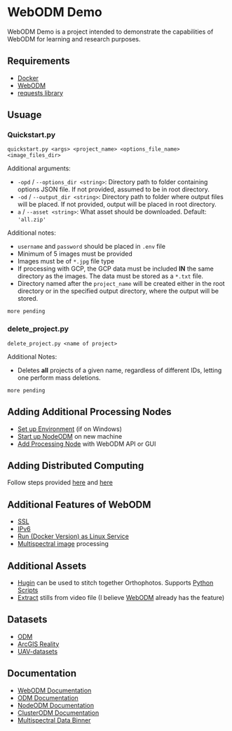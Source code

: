 # WebODM Demo
WebODM Demo is a project intended to demonstrate the capabilities of WebODM for learning and research purposes.

## Requirements
- [Docker](https://www.docker.com/products/docker-desktop/)
- [WebODM](https://github.com/OpenDroneMap/WebODM?tab=readme-ov-file#getting-started)
- [requests library](https://docs.python-requests.org/en/latest/index.html)

## Usuage

### Quickstart.py
`quickstart.py <args> <project_name> <options_file_name> <image_files_dir>`

Additional arguments:
- `-opd` / `--options_dir <string>`: Directory path to folder containing options JSON file. If not provided, assumed to be in root directory.
- `-od` / `--output_dir <string>`: Directory path to folder where output files will be placed. If not provided, output will be placed in root directory. 
- `a` / `--asset <string>`: What asset should be downloaded. Default: `'all.zip'`

Additional notes:
- `username` and `password` should be placed in `.env` file
- Minimum of 5 images must be provided
- Images must be of `*.jpg` file type
- If processing with GCP, the GCP data must be included **IN** the same directory as the images. The data must be stored as a `*.txt` file. 
- Directory named after the `project_name` will be created either in the root directory or in the specified output directory, where the output will be stored. 

`more pending`

### delete_project.py
`delete_project.py <name of project>`

Additional Notes:
- Deletes **all** projects of a given name, regardless of different IDs, letting one perform mass deletions.

`more pending`

## Adding Additional Processing Nodes
- [Set up Environment](https://learn.microsoft.com/en-us/windows/wsl/setup/environment) (if on Windows)
- [Start up NodeODM](https://github.com/OpenDroneMap/NodeODM) on new machine
- [Add Processing Node](https://docs.webodm.org/#processing-node) with WebODM API or GUI

## Adding Distributed Computing
Follow steps provided [here](https://www.opendronemap.org/clusterodm/) and [here](https://docs.opendronemap.org/large/#distributed-split-merge)

## Additional Features of WebODM
- [SSL](https://letsencrypt.org/)
- [IPv6](https://github.com/OpenDroneMap/WebODM?tab=readme-ov-file#getting-started)
- [Run (Docker Version) as Linux Service](https://github.com/OpenDroneMap/WebODM?tab=readme-ov-file#getting-started)
- [Multispectral image](https://en.wikipedia.org/wiki/Multispectral_imaging) processing

## Additional Assets
- [Hugin](https://wiki.panotools.org/Hugin#Development) can be used to stitch together Orthophotos. Supports [Python Scripts](https://hugin.sourceforge.io/docs/manual/Hugin_Scripting_Interface.html
)
- [Extract](https://github.com/fede2cr/video2webodm) stills from video file (I believe [WebODM](https://docs.webodm.net/how-to/process-video-files/) already has the feature)

## Datasets
- [ODM](https://www.opendronemap.org/odm/datasets/)
- [ArcGIS Reality](https://www.esri.com/en-us/arcgis/products/arcgis-reality/resources/sample-drone-datasets)
- [UAV-datasets](https://github.com/qiangsun89/UAV-datasets)

## Documentation
- [WebODM Documentation](https://docs.webodm.org/)
- [ODM Documentation](https://docs.opendronemap.org/)
- [NodeODM Documentation](https://github.com/OpenDroneMap/NodeODM/blob/master/docs/index.adoc) 
- [ClusterODM Documentation](https://github.com/OpenDroneMap/ClusterODM/tree/master)
- [Multispectral Data Binner](https://github.com/OpenDroneMap/ODM/tree/master/contrib/exif-binner)


